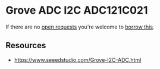 # Grove ADC I2C ADC121C021
If there are no [open requests](../../../../issues?q=is%3Aissue+is%3Aopen+%22Grove+ADC+I2C+ADC121C021%22+in%3Atitle) you're welcome to [borrow this](../../../../issues/new?title=Borrow+request+for+Grove+ADC+I2C+ADC121C021&body=1+piece+of+%5Bthis%5D%28..%2Fblob%2Fmain%2F.%2FHardware%2FModules%2FGrove_ADC_I2C_ADC121C021.md%29+for+~2+weeks.).

## Resources
- https://www.seeedstudio.com/Grove-I2C-ADC.html
